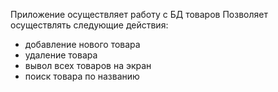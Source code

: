 Приложение осуществляет работу с БД товаров
Позволяет осуществлять следующие действия:
- добавление нового товара
- удаление товара
- вывол всех товаров на экран
- поиск товара по названию
